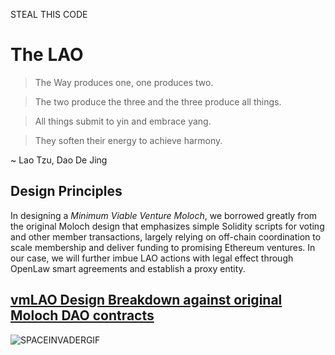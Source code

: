 STEAL THIS CODE 

# The LAO

> The Way produces one, one produces two.

> The two produce the three and the three produce all things.

> All things submit to yin and embrace yang.

> They soften their energy to achieve harmony. 

~ Lao Tzu, Dao De Jing

## Design Principles

In designing a *Minimum Viable Venture Moloch*, we borrowed greatly from the original Moloch design that emphasizes simple Solidity scripts for voting and other member transactions, largely relying on off-chain coordination to scale membership and deliver funding to promising Ethereum ventures. In our case, we will further imbue LAO actions with legal effect through OpenLaw smart agreements and establish a proxy entity.

## [vmLAO Design Breakdown against original Moloch DAO contracts](https://medium.com/@rosscampbell9/venturing-into-the-lao-comparing-molochdao-and-vmlao-solidity-designs-81da2361dba5)

![SPACEINVADERGIF](https://media.giphy.com/media/KY2ZMhnCxP008/giphy.gif)
